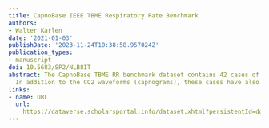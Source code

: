 ```yaml
---
title: CapnoBase IEEE TBME Respiratory Rate Benchmark
authors:
- Walter Karlen
date: '2021-01-03'
publishDate: '2023-11-24T10:38:58.957024Z'
publication_types:
- manuscript
doi: 10.5683/SP2/NLB8IT
abstract: The CapnoBase TBME RR benchmark dataset contains 42 cases of 8-min recordings.
  In addition to the CO2 waveforms (capnograms), these cases have also...
links:
- name: URL
  url: 
    https://dataverse.scholarsportal.info/dataset.xhtml?persistentId=doi:10.5683/SP2/NLB8IT
---
```

